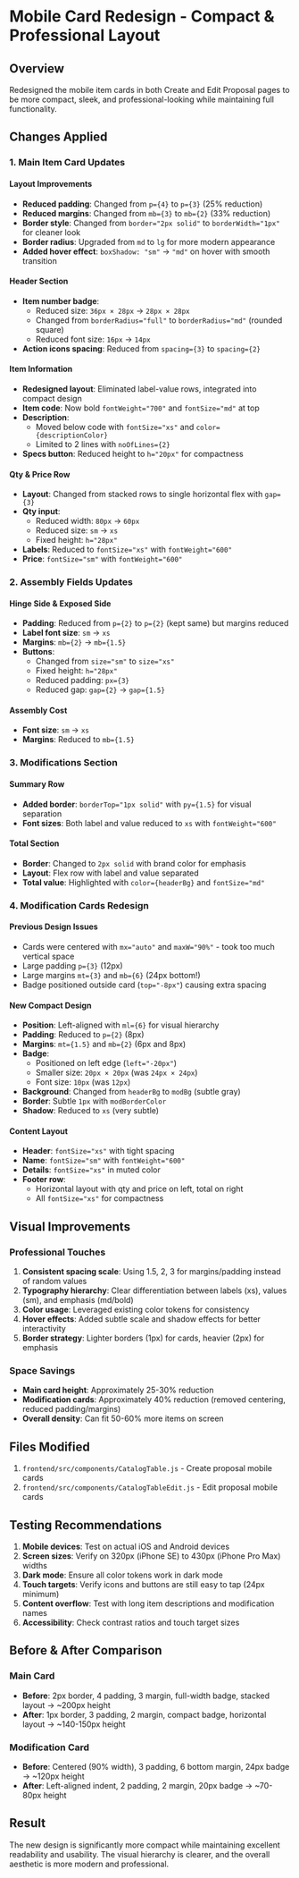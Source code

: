 # Mobile Card Redesign - Compact & Professional Layout

## Overview
Redesigned the mobile item cards in both Create and Edit Proposal pages to be more compact, sleek, and professional-looking while maintaining full functionality.

## Changes Applied

### 1. Main Item Card Updates

#### Layout Improvements
- **Reduced padding**: Changed from `p={4}` to `p={3}` (25% reduction)
- **Reduced margins**: Changed from `mb={3}` to `mb={2}` (33% reduction)
- **Border style**: Changed from `border="2px solid"` to `borderWidth="1px"` for cleaner look
- **Border radius**: Upgraded from `md` to `lg` for more modern appearance
- **Added hover effect**: `boxShadow: "sm"` → `"md"` on hover with smooth transition

#### Header Section
- **Item number badge**:
  - Reduced size: `36px × 28px` → `28px × 28px`
  - Changed from `borderRadius="full"` to `borderRadius="md"` (rounded square)
  - Reduced font size: `16px` → `14px`
- **Action icons spacing**: Reduced from `spacing={3}` to `spacing={2}`

#### Item Information
- **Redesigned layout**: Eliminated label-value rows, integrated into compact design
- **Item code**: Now bold `fontWeight="700"` and `fontSize="md"` at top
- **Description**:
  - Moved below code with `fontSize="xs"` and `color={descriptionColor}`
  - Limited to 2 lines with `noOfLines={2}`
- **Specs button**: Reduced height to `h="20px"` for compactness

#### Qty & Price Row
- **Layout**: Changed from stacked rows to single horizontal flex with `gap={3}`
- **Qty input**:
  - Reduced width: `80px` → `60px`
  - Reduced size: `sm` → `xs`
  - Fixed height: `h="28px"`
- **Labels**: Reduced to `fontSize="xs"` with `fontWeight="600"`
- **Price**: `fontSize="sm"` with `fontWeight="600"`

### 2. Assembly Fields Updates

#### Hinge Side & Exposed Side
- **Padding**: Reduced from `p={2}` to `p={2}` (kept same) but margins reduced
- **Label font size**: `sm` → `xs`
- **Margins**: `mb={2}` → `mb={1.5}`
- **Buttons**:
  - Changed from `size="sm"` to `size="xs"`
  - Fixed height: `h="28px"`
  - Reduced padding: `px={3}`
  - Reduced gap: `gap={2}` → `gap={1.5}`

#### Assembly Cost
- **Font size**: `sm` → `xs`
- **Margins**: Reduced to `mb={1.5}`

### 3. Modifications Section

#### Summary Row
- **Added border**: `borderTop="1px solid"` with `py={1.5}` for visual separation
- **Font sizes**: Both label and value reduced to `xs` with `fontWeight="600"`

#### Total Section
- **Border**: Changed to `2px solid` with brand color for emphasis
- **Layout**: Flex row with label and value separated
- **Total value**: Highlighted with `color={headerBg}` and `fontSize="md"`

### 4. Modification Cards Redesign

#### Previous Design Issues
- Cards were centered with `mx="auto"` and `maxW="90%"` - took too much vertical space
- Large padding `p={3}` (12px)
- Large margins `mt={3}` and `mb={6}` (24px bottom!)
- Badge positioned outside card (`top="-8px"`) causing extra spacing

#### New Compact Design
- **Position**: Left-aligned with `ml={6}` for visual hierarchy
- **Padding**: Reduced to `p={2}` (8px)
- **Margins**: `mt={1.5}` and `mb={2}` (6px and 8px)
- **Badge**:
  - Positioned on left edge (`left="-20px"`)
  - Smaller size: `20px × 20px` (was `24px × 24px`)
  - Font size: `10px` (was `12px`)
- **Background**: Changed from `headerBg` to `modBg` (subtle gray)
- **Border**: Subtle `1px` with `modBorderColor`
- **Shadow**: Reduced to `xs` (very subtle)

#### Content Layout
- **Header**: `fontSize="xs"` with tight spacing
- **Name**: `fontSize="sm"` with `fontWeight="600"`
- **Details**: `fontSize="xs"` in muted color
- **Footer row**:
  - Horizontal layout with qty and price on left, total on right
  - All `fontSize="xs"` for compactness

## Visual Improvements

### Professional Touches
1. **Consistent spacing scale**: Using 1.5, 2, 3 for margins/padding instead of random values
2. **Typography hierarchy**: Clear differentiation between labels (xs), values (sm), and emphasis (md/bold)
3. **Color usage**: Leveraged existing color tokens for consistency
4. **Hover effects**: Added subtle scale and shadow effects for better interactivity
5. **Border strategy**: Lighter borders (1px) for cards, heavier (2px) for emphasis

### Space Savings
- **Main card height**: Approximately 25-30% reduction
- **Modification cards**: Approximately 40% reduction (removed centering, reduced padding/margins)
- **Overall density**: Can fit 50-60% more items on screen

## Files Modified

1. `frontend/src/components/CatalogTable.js` - Create proposal mobile cards
2. `frontend/src/components/CatalogTableEdit.js` - Edit proposal mobile cards

## Testing Recommendations

1. **Mobile devices**: Test on actual iOS and Android devices
2. **Screen sizes**: Verify on 320px (iPhone SE) to 430px (iPhone Pro Max) widths
3. **Dark mode**: Ensure all color tokens work in dark mode
4. **Touch targets**: Verify icons and buttons are still easy to tap (24px minimum)
5. **Content overflow**: Test with long item descriptions and modification names
6. **Accessibility**: Check contrast ratios and touch target sizes

## Before & After Comparison

### Main Card
- **Before**: 2px border, 4 padding, 3 margin, full-width badge, stacked layout → ~200px height
- **After**: 1px border, 3 padding, 2 margin, compact badge, horizontal layout → ~140-150px height

### Modification Card
- **Before**: Centered (90% width), 3 padding, 6 bottom margin, 24px badge → ~120px height
- **After**: Left-aligned indent, 2 padding, 2 margin, 20px badge → ~70-80px height

## Result
The new design is significantly more compact while maintaining excellent readability and usability. The visual hierarchy is clearer, and the overall aesthetic is more modern and professional.
